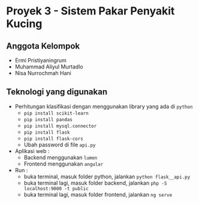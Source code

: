 # Proyek 3 - Sistem Pakar Penyakit Kucing

## Anggota Kelompok

- Ermi Pristiyaningrum
- Muhammad Aliyul Murtadlo
- Nisa Nurrochmah Hani

## Teknologi yang digunakan

- Perhitungan klasifikasi dengan menggunakan library yang ada di `python`
  - `pip install scikit-learn`
  - `pip install pandas`
  - `pip install mysql.connector`
  - `pip install flask`
  - `pip install flask-cors`
  - Ubah password di file `api.py`
- Aplikasi web :
  - Backend menggunakan `lumen`
  - Frontend menggunakan `angular`
- Run :
  - buka terminal, masuk folder python, jalankan `python flask__api.py`
  - buka terminal lagi, masuk folder backend, jalankan `php -S localhost:9000 -t public`
  - buka terminal lagi, masuk folder frontend, jalankan `ng serve`
